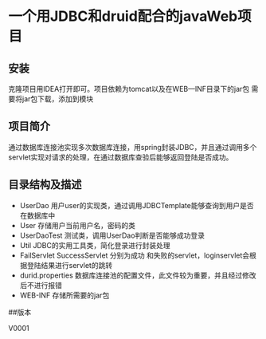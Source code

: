 # 一个用JDBC和druid配合的javaWeb项目

## 安装

克隆项目用IDEA打开即可。项目依赖为tomcat以及在WEB—INF目录下的jar包 需要将jar包下载，添加到模块



## 项目简介

通过数据库连接池实现多次数据库连接，用spring封装JDBC，并且通过调用多个servlet实现对请求的处理，在通过数据库查验后能够返回登陆是否成功。



## 目录结构及描述

- UserDao 用户user的实现类，通过调用JDBCTemplate能够查询到用户是否在数据库中
- User 存储用户当前用户名，密码的类
- UserDaoTest 测试类，调用UserDao判断是否能够成功登录
- Util JDBC的实用工具类，简化登录进行封装处理
- FailServlet SuccessServlet 分别为成功 和失败的servlet，loginservlet会根据登陆结果进行servlet的跳转
- durid.properties 数据库连接池的配置文件，此文件较为重要，并且经过修改后不进行报错
- WEB-INF 存储所需要的jar包

##版本

V0001
